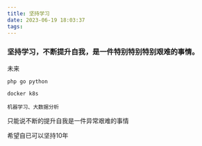 ```yaml
---
title: 坚持学习
date: 2023-06-19 18:03:37
tags:
---
```



### 坚持学习，不断提升自我，是一件特别特别特别艰难的事情。

未来

    php go python

    docker k8s

    机器学习、大数据分析

只能说不断的提升自我是一件异常艰难的事情

希望自已可以坚持10年
